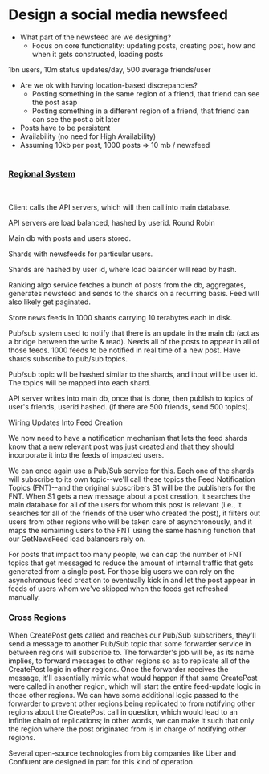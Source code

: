 # Design a social media newsfeed

- What part of the newsfeed are we designing?
  - Focus on core functionality: updating posts, creating post, how and when it gets constructed, loading posts

1bn users, 10m status updates/day, 500 average friends/user

- Are we ok with having location-based discrepancies?
  - Posting something in the same region of a friend, that friend can see the post asap
  - Posting something in a different region of a friend, that friend can can see the post a bit later
- Posts have to be persistent
- Availability (no need for High Availability)
- Assuming 10kb per post, 1000 posts => 10 mb / newsfeed

#

### <u>Regional System</u>

<br>

Client calls the API servers, which will then call into main database.

API servers are load balanced, hashed by userid. Round Robin

Main db with posts and users stored.

Shards with newsfeeds for particular users.

Shards are hashed by user id, where load balancer will read by hash.

Ranking algo service fetches a bunch of posts from the db, aggregates, generates newsfeed and sends to the shards on a recurring basis. Feed will also likely get paginated.

Store news feeds in 1000 shards carrying 10 terabytes each in disk.

Pub/sub system used to notify that there is an update in the main db (act as a bridge between the write & read). Needs all of the posts to appear in all of those feeds. 1000 feeds to be notified in real time of a new post. Have shards subscribe to pub/sub topics.

Pub/sub topic will be hashed similar to the shards, and input will be user id. The topics will be mapped into each shard.

API server writes into main db, once that is done, then publish to topics of user's friends, userid hashed. (if there are 500 friends, send 500 topics).

Wiring Updates Into Feed Creation

We now need to have a notification mechanism that lets the feed shards know that a new relevant post was just created and that they should incorporate it into the feeds of impacted users.

We can once again use a Pub/Sub service for this. Each one of the shards will subscribe to its own topic--we'll call these topics the Feed Notification Topics (FNT)--and the original subscribers S1 will be the publishers for the FNT. When S1 gets a new message about a post creation, it searches the main database for all of the users for whom this post is relevant (i.e., it searches for all of the friends of the user who created the post), it filters out users from other regions who will be taken care of asynchronously, and it maps the remaining users to the FNT using the same hashing function that our GetNewsFeed load balancers rely on.

For posts that impact too many people, we can cap the number of FNT topics that get messaged to reduce the amount of internal traffic that gets generated from a single post. For those big users we can rely on the asynchronous feed creation to eventually kick in and let the post appear in feeds of users whom we've skipped when the feeds get refreshed manually.

### Cross Regions

When CreatePost gets called and reaches our Pub/Sub subscribers, they'll send a message to another Pub/Sub topic that some forwarder service in between regions will subscribe to. The forwarder's job will be, as its name implies, to forward messages to other regions so as to replicate all of the CreatePost logic in other regions. Once the forwarder receives the message, it'll essentially mimic what would happen if that same CreatePost were called in another region, which will start the entire feed-update logic in those other regions. We can have some additional logic passed to the forwarder to prevent other regions being replicated to from notifying other regions about the CreatePost call in question, which would lead to an infinite chain of replications; in other words, we can make it such that only the region where the post originated from is in charge of notifying other regions.

Several open-source technologies from big companies like Uber and Confluent are designed in part for this kind of operation.
